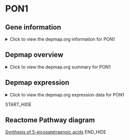 <h1>PON1</h1>

<h2>Gene information</h2>
<details>
  <summary>Click to view the depmap.org information for PON1</summary>
  <iframe src="https://depmap.org/portal/gene/PON1?tab=about" style="border:none;width:100%;height:800px"></iframe>
</details>

<h2>Depmap overview</h2>
<details>
  <summary>Click to view the depmap.org summary for PON1</summary>
  <iframe src="https://depmap.org/portal/gene/PON1?tab=overview" style="border:none;width:100%;height:800px"></iframe>
</details>

<h2>Depmap expression</h2>
<details>
  <summary>Click to view the depmap.org expression data for PON1</summary>
  <iframe src="https://depmap.org/portal/gene/PON1?tab=characterization" style="border:none;width:100%;height:800px"></iframe>
</details>


START_HIDE
<h2>Reactome Pathway diagram</h2>
<a href="https://reactome.org/PathwayBrowser/#/R-HSA-2142688">Synthesis of 5-eicosatetraenoic acids</a>
END_HIDE



